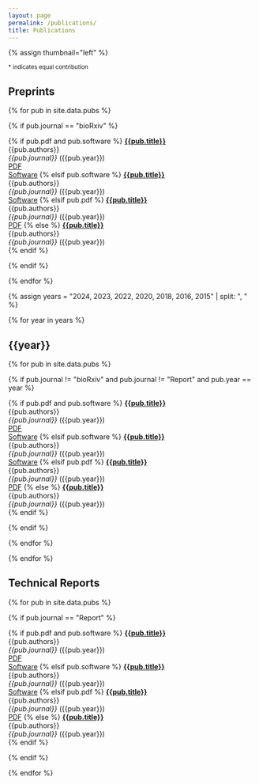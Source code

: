 ```yaml
---
layout: page
permalink: /publications/
title: Publications
---
```


{% assign thumbnail="left" %}

<sup>* indicates equal contribution</sup>

<!-- ### Navigation
[Preprints](#Preprints) [2023](#2023) [2022](#2022) [2020](#2020) [2018](#2018) [Older](#2016) -->

## Preprints 
{% for pub in site.data.pubs %}

{% if pub.journal == "bioRxiv" %}

{% if pub.pdf and pub.software %}
  [**{{pub.title}}**]({{pub.url}})<br/>
  {{pub.authors}} <br/>
  <i>{{pub.journal}}</i> ({{pub.year}})<br/>
  [PDF]({{pub.pdf}})<br/>
  [Software]({{pub.software}})
{% elsif pub.software %}
  [**{{pub.title}}**]({{pub.url}})<br/>
  {{pub.authors}} <br/>
  <i>{{pub.journal}}</i> ({{pub.year}})<br/>
  [Software]({{pub.software}})
{% elsif pub.pdf %}
  [**{{pub.title}}**]({{pub.url}})<br/>
  {{pub.authors}} <br/>
  <i>{{pub.journal}}</i> ({{pub.year}})<br/>
  [PDF]({{pub.pdf}})
{% else %}
  [**{{pub.title}}**]({{pub.url}})<br/>
  {{pub.authors}} <br/>
  <i>{{pub.journal}}</i> ({{pub.year}})<br/>
{% endif %}

{% endif %}

{% endfor %}


<!-- Define the years here -->
{% assign years = "2024, 2023, 2022, 2020, 2018, 2016, 2015" | split: ", " %}

{% for year in years %}
## {{year}}

{%  for pub in site.data.pubs %}

{% if pub.journal != "bioRxiv" and pub.journal != "Report" and pub.year == year %}

{% if pub.pdf and pub.software %}
  [**{{pub.title}}**]({{pub.url}})<br/>
  {{pub.authors}} <br/>
  <i>{{pub.journal}}</i> ({{pub.year}})<br/>
  [PDF]({{pub.pdf}})<br/>
  [Software]({{pub.software}})
{% elsif pub.software %}
  [**{{pub.title}}**]({{pub.url}})<br/>
  {{pub.authors}} <br/>
  <i>{{pub.journal}}</i> ({{pub.year}})<br/>
  [Software]({{pub.software}})
{% elsif pub.pdf %}
  [**{{pub.title}}**]({{pub.url}})<br/>
  {{pub.authors}} <br/>
  <i>{{pub.journal}}</i> ({{pub.year}})<br/>
  [PDF]({{pub.pdf}}) 
{% else %}
  [**{{pub.title}}**]({{pub.url}})<br/>
  {{pub.authors}} <br/>
  <i>{{pub.journal}}</i> ({{pub.year}})<br/>
{% endif %}

{% endif %}

{% endfor %}

{% endfor %}


## Technical Reports 

{% for pub in site.data.pubs %}

{% if pub.journal == "Report" %}

{% if pub.pdf and pub.software %}
  [**{{pub.title}}**]({{pub.url}})<br/>
  {{pub.authors}} <br/>
  <i>{{pub.journal}}</i> ({{pub.year}})<br/>
  [PDF]({{pub.pdf}})<br/>
  [Software]({{pub.software}})
{% elsif pub.software %}
  [**{{pub.title}}**]({{pub.url}})<br/>
  {{pub.authors}} <br/>
  <i>{{pub.journal}}</i> ({{pub.year}})<br/>
  [Software]({{pub.software}})
{% elsif pub.pdf %}
  [**{{pub.title}}**]({{pub.url}})<br/>
  {{pub.authors}} <br/>
  <i>{{pub.journal}}</i> ({{pub.year}})<br/>
  [PDF]({{pub.pdf}}) 
{% else %}
  [**{{pub.title}}**]({{pub.url}})<br/>
  {{pub.authors}} <br/>
  <i>{{pub.journal}}</i> ({{pub.year}})<br/>
{% endif %}

{% endif %}

{% endfor %}


